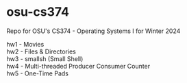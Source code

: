 # osu-cs374
Repo for OSU's CS374 - Operating Systems I for Winter 2024

hw1 - Movies<br />
hw2 - Files & Directories<br />
hw3 - smallsh (Small Shell)<br />
hw4 - Multi-threaded Producer Consumer Counter<br />
hw5 - One-Time Pads<br />
